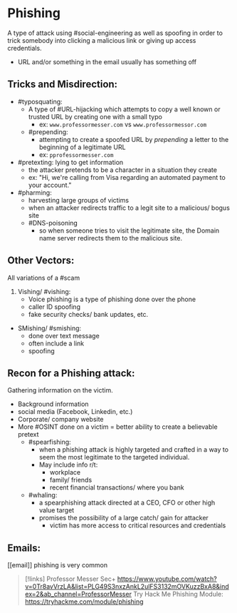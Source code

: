 
# Phishing
A type of attack using #social-engineering as well as spoofing in order to trick somebody into clicking a malicious link or giving up access credentials.
- URL and/or something in the email usually has something off

## Tricks and Misdirection:
- #typosquating:
	- A type of #URL-hijacking which attempts to copy a well known or trusted URL by creating one with a small typo
		- ex: `www.professormesser.com` vs `www.professormessor.com`
	- #prepending:
		- attempting to create a spoofed URL by *prepending* a letter to the beginning of a legitimate URL
		- ex: `pprofessormesser.com`
- #pretexting: lying to get information
	- the attacker pretends to be a character in a situation they create
	- ex: "Hi, we're calling from Visa regarding an automated payment to your account."
- #pharming:
	- harvesting large groups of victims
	- when an attacker redirects traffic to a legit site to a malicious/ bogus site
	- #DNS-poisoning
		- so when someone tries to visit the legitimate site, the Domain name server redirects them to the malicious site.

## Other Vectors:
All variations of a #scam
1. Vishing/ #vishing:
	- Voice phishing is a type of phishing done over the phone
	- caller ID spoofing
	- fake security checks/ bank updates, etc.
- SMishing/ #smishing:
	- done over text message
	- often include a link
	- spoofing

## Recon for a Phishing attack:
Gathering information on the victim.
- Background information
- social media (Facebook, Linkedin, etc.)
- Corporate/ company website
- More #OSINT done on a victim = better ability to create a believable pretext
	- #spearfishing:
		- when a phishing attack is highly targeted and crafted in a way to seem the most legitimate to the targeted individual.
		- May include info r/t:
			- workplace
			- family/ friends
			- recent financial transactions/ where you bank
	- #whaling:
		- a spearphishing attack directed at a CEO, CFO or other high value target
		- promises the possibility of a large catch/ gain for attacker
			- victim has more access to critical resources and credentials


## Emails:
[[email]] phishing is very common



>[!links]
>Professor Messer Sec+
>https://www.youtube.com/watch?v=0Tr8avVrzLA&list=PLG49S3nxzAnkL2ulFS3132mOVKuzzBxA8&index=2&ab_channel=ProfessorMesser
>Try Hack Me Phishing Module:
>https://tryhackme.com/module/phishing



